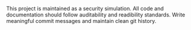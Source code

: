 This project is maintained as a security simulation. All code and documentation should follow auditability and readibility standards. Write meaningful commit messages and maintain clean git history.  
